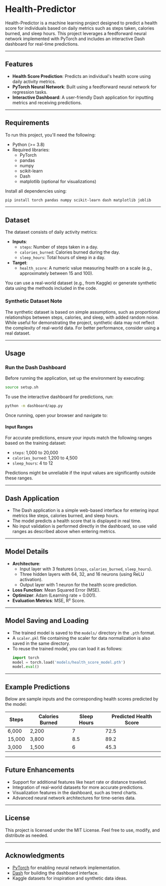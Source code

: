 # Health-Predictor

Health-Predictor is a machine learning project designed to predict a health score for individuals based on daily metrics such as steps taken, calories burned, and sleep hours. This project leverages a feedforward neural network implemented with PyTorch and includes an interactive Dash dashboard for real-time predictions.

---

## **Features**
- **Health Score Prediction**: Predicts an individual's health score using daily activity metrics.
- **PyTorch Neural Network**: Built using a feedforward neural network for regression tasks.
- **Interactive Dashboard**: A user-friendly Dash application for inputting metrics and receiving predictions.

---

## **Requirements**
To run this project, you'll need the following:
- Python (>= 3.8)
- Required libraries:
  - PyTorch
  - pandas
  - numpy
  - scikit-learn
  - Dash
  - matplotlib (optional for visualizations)

Install all dependencies using:
```bash
pip install torch pandas numpy scikit-learn dash matplotlib joblib
```

---

## **Dataset**
The dataset consists of daily activity metrics:
- **Inputs**:
  - `steps`: Number of steps taken in a day.
  - `calories_burned`: Calories burned during the day.
  - `sleep_hours`: Total hours of sleep in a day.
- **Target**:
  - `health_score`: A numeric value measuring health on a scale (e.g., approximately between 15 and 100).

You can use a real-world dataset (e.g., from Kaggle) or generate synthetic data using the methods included in the code.

### **Synthetic Dataset Note**
The synthetic dataset is based on simple assumptions, such as proportional relationships between steps, calories, and sleep, with added random noise. While useful for demonstrating the project, synthetic data may not reflect the complexity of real-world data. For better performance, consider using a real dataset.

---

## **Usage**

[//]: # (### 1. Train the Model)

[//]: # (To train the neural network, run:)

[//]: # (```bash)

[//]: # (python src/train.py)

[//]: # (```)

[//]: # (This script processes the dataset, trains the model, and saves it to the `models/` directory.)

[//]: # ()
[//]: # (### 2. Evaluate the Model)

[//]: # (To evaluate the trained model on a test dataset, run:)

[//]: # (```bash)

[//]: # (python src/evaluate.py)

[//]: # (```)

### Run the Dash Dashboard
Before running the application, set up the environment by executing:
```bash
source setup.sh
```

To use the interactive dashboard for predictions, run:
```bash
python -m dashboard/app.py
```
Once running, open your browser and navigate to:

#### Input Ranges
For accurate predictions, ensure your inputs match the following ranges based on the training dataset:
- `steps`: 1,000 to 20,000
- `calories_burned`: 1,200 to 4,500
- `sleep_hours`: 4 to 12

Predictions might be unreliable if the input values are significantly outside these ranges.

---

## **Dash Application**
- The Dash application is a simple web-based interface for entering input metrics like steps, calories burned, and sleep hours.
- The model predicts a health score that is displayed in real time.
- No input validation is performed directly in the dashboard, so use valid ranges as described above when entering metrics.

---

## **Model Details**
- **Architecture**:
  - Input layer with 3 features (`steps`, `calories_burned`, `sleep_hours`).
  - Three hidden layers with 64, 32, and 16 neurons (using ReLU activation).
  - Output layer with 1 neuron for the health score prediction.
- **Loss Function**: Mean Squared Error (MSE).
- **Optimizer**: Adam (Learning rate = 0.001).
- **Evaluation Metrics**: MSE, R² Score.

---

## **Model Saving and Loading**
- The trained model is saved to the `models/` directory in the `.pth` format.
- A `scaler.pkl` file containing the scaler for data normalization is also saved in the same directory.
- To reuse the trained model, you can load it as follows:
  ```python
  import torch
  model = torch.load('models/health_score_model.pth')
  model.eval()
  ```

---

## **Example Predictions**
Below are sample inputs and the corresponding health scores predicted by the model:

| Steps  | Calories Burned | Sleep Hours | Predicted Health Score |
|--------|------------------|-------------|-------------------------|
| 6,000  | 2,200            | 7           | 72.5                   |
| 15,000 | 3,800            | 8.5         | 89.2                   |
| 3,000  | 1,500            | 6           | 45.3                   |

---

## **Future Enhancements**
- Support for additional features like heart rate or distance traveled.
- Integration of real-world datasets for more accurate predictions.
- Visualization features in the dashboard, such as trend charts.
- Advanced neural network architectures for time-series data.

---

## **License**
This project is licensed under the MIT License. Feel free to use, modify, and distribute as needed.

---

## **Acknowledgments**
- [PyTorch](https://pytorch.org/) for enabling neural network implementation.
- [Dash](https://dash.plotly.com/) for building the dashboard interface.
- Kaggle datasets for inspiration and synthetic data ideas.